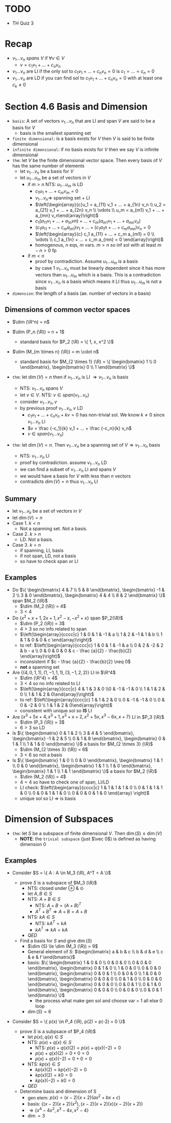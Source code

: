 # TODO
- TH Quiz 3

# Recap
- $v_1 ... v_n$ *spans* $V$ if $\forall v \in V$
    - $v = c_1 v_1 + ... + c_n v_n$
- $v_1 ... v_n$ are LI if the only sol to $c_1 v_1 + ... + c_n v_n = 0$ is $c_1 = ... = c_n = 0$
- $v_1 ... v_n$ are LD if you can find sol to $c_1 v_1 + ... + c_n v_n = 0$ with at least one $c_k \neq 0$

# Section 4.6 Basis and Dimension
- `basis`: A set of vectors $v_1 ... v_n$ that are LI and span $V$ are said to be a basis for $V$
    - basis is the smallest spanning set
- `finite dimensional`: is a basis exists for $V$ then $V$ is said to be finite dimensional
- `infinite dimensional`: if no basis exists for $V$ then we say $V$ is infinite dimensional
- `thm`: let $V$ be the finite dimensional vector space. Then every basis of $V$ has the same number of elements
    - let $v_1 ... v_n$ be a basis for $V$
    - let $u_1 ... u_m$ be a set of vectors in $V$
        - if $m > n$ NTS: $u_1 ... u_m$ is LD
            - $c_1 u_1 + ... + c_m v_m = 0$
            - $v_1 ... v_n \Rightarrow$ spanning set + LI
            - $\left(\begin{array}{c}u_1 = a_{11} v_1 + ... + a_{1n} v_n \\ u_2 = a_{21} v_1 + ... + a_{2n} v_n \\ \vdots \\ u_m = a_{m1} v_1 + ... + a_{mn} v_n\end{array}\right)$
            - $c_1 (a_{11} v_1 + ... + a_{1n} vn) + ... + c_m (a_{m1} v_1 + ... + a_{mn} v_n)$
            - $(c_1 a_11 + ... + c_m a_{m1}) v_1 + ... + (c_1 a_1n + ... + c_m a_{mn}) v_n = 0$
            - $\left(\begin{array}{c} c_1 a_{11} + ... + c_m a_{m1} = 0 \\ \vdots \\ c_1 a_{1n} + ... + c_m a_{mn} = 0 \end{array}\right)$
            - homogenous, $n$ eqs, $m$ vars. $m > n$ so inf sol with at least $m - n > 0$ fp
        - if $m < n$
            - proof by contradiction. Assume $u_1 ... u_m$ is a basis
            - by case 1 $v_1 ... v_n$ must be linearly dependent since it has more vectors than $u_1 ... u_m$ which is a basis. This is a contradiction since $v_1 ... v_n$ is a basis which means it LI thus $u_1 ... u_m$ is not a basis
- `dimension`: the length of a basis (ae. number of vectors in a basis)

## Dimensions of common vector spaces
- $\dim (\R^n) = n$
- $\dim (P_n (\R)) = n + 1$
    - standard basis for $P_2 (\R) = \{ 1, x, x^2 \}$
- $\dim (M_{m \times n} (\R)) = m \cdot n$
    - standard basis for $M_{2 \times 1} (\R) = \{ \begin{bmatrix} 1 \\ 0 \end{bmatrix}, \begin{bmatrix} 0 \\ 1 \end{bmatrix} \}$

- `thm`: let $\dim (V) = n$ then if $v_1 ... v_n$ is LI $\Rightarrow v_1 ... v_n$ is basis
    - NTS: $v_1 ... v_n$ spans $V$
    - let $v \in V$. NTS: $v \in span(v_1 ... v_n)$
    - consider $v_1 ... v_n, v$
    - by previous proof $v_1 ... v_n, v$ LD
        - $c_1 v_1 + ... + c_n v_n + kv = 0$ has non-trivial sol. We know $k \neq 0$ since $v_1 ... v_n$ LI
        - $v = \frac {-c_1}{k} v_1 + ... + \frac {-c_n}{k} v_n$
        - $v \in span(v_1 ... v_n)$
- `thm`: let $\dim (V) = n$. Then $v_1 ... v_n$ be a spanning set of $V \Rightarrow v_1 ... v_n$ basis
    - NTS: $v_1 ... v_n$ LI
    - proof by contradiction. assume $v_1 ... v_n$ LD
    - we can find a subset of $v_1 ... v_n$ LI and spans $V$
    - we would have a basis for $V$ with less than $n$ vectors
    - contradicts $\dim (V) = n$ thus $v_1 ... v_n$ LI

## Summary
- let $v_1 ... v_k$ be a set of vectors in $V$
- let $\dim (V) = n$
- Case 1. $k < n$
    - Not a spanning set. Not a basis.
- Case 2. $k > n$
    - LD. Not a basis.
- Case 3. $k = n$
    - if spanning, LI, basis
    - if not span, LD, not a basis
    - so have to check span or LI

## Examples
- Do $\{ \begin{bmatrix} 4 & 7 \\ 5 & 8 \end{bmatrix}, \begin{bmatrix} -1 & 2 \\ 3 & 0 \end{bmatrix}, \begin{bmatrix} 4 & 4 \\ 8 & 2 \end{bmatrix} \}$ span $M_2 (\R)$
    - $\dim (M_2 (\R)) = 4$
    - $3 < 4$
- Do $\{ x^2 + x + 1, 2x + 1, x^2 -x, -x^2 + x \}$ span $P_2(\R)$
    - $\dim (P_2 (\R)) = 3$
    - $4 > 3$ so no info related to span
    - $\left(\begin{array}{cccc|c} 1 & 0 & 1 & -1 & a \\ 1 & 2 & -1 & 1 & b \\ 1 & 1 & 0 & 0 & c \end{array}\right)$
    - to ref: $\left(\begin{array}{cccc|c} 1 & 0 & 1 & -1 & a \\ 0 & 2 & -2 & 2 & b - a \\ 0 & 0 & 0 & 0 & c - \frac {a}{2} - \frac{b}{2} \end{array}\right)$
    - inconsistent if $c - \frac {a}{2} - \frac{b}{2} \neq 0$
    - **not** a spanning set
- Are $\{ (4, 0, 1, 1), (1, -1, 1, 1), (3, -1, 2, 2) \}$ LI in $\R^4$
    - $\dim (\R^4) = 4$
    - $3 < 4$ so no info related to LI
    - $\left(\begin{array}{ccc|c} 4 & 1 & 3 & 0 \\0 & -1 & -1 & 0 \\ 1 & 1 & 2 & 0 \\ 1 & 1 & 2 & 0\end{array}\right)$
    - to ref: $\left(\begin{array}{ccc|c} 1 & 1 & 2 & 0 \\ 0 & -1 & -1 & 0 \\ 0 & 0 & -2 & 0 \\ 1 & 1 & 2 & 0\end{array}\right)$
    - consistent with unique sol so **IS** LI
- Are $\{ x^3 + 5x + 4, x^3 + 1, x^3 + x + 2, x^2 + 5x, x^3 - 6x, x + 7 \}$ LI in $P_3 (\R)$
    - $\dim (P_3 (\R)) = 3$
    - $6 > 3$ so LD
- Is $\{ \begin{bmatrix} 0 & 1 & 2 \\ 3 & 4 & 5 \end{bmatrix}, \begin{bmatrix} -1 & 2 & 5 \\ 0 & 1 & 8 \end{bmatrix}, \begin{bmatrix} 0 & 1 & 1 \\ 1 & 1 & 0 \end{bmatrix} \}$ a basis for $M_{2 \times 3} (\R)$
    - $\dim (M_{2 \times 3} (\R)) = 6$
    - $3 < 6$ so not a basis
- Is $\{ \begin{bmatrix} 1 & 0 \\ 0 & 0 \end{bmatrix}, \begin{bmatrix} 1 & 1 \\ 0 & 0 \end{bmatrix}, \begin{bmatrix} 1 & 1 \\ 1 & 0 \end{bmatrix}, \begin{bmatrix} 1 & 1 \\ 1 & 1 \end{bmatrix} \}$ a basis for $M_2 (\R)$
    - $\dim (M_2 (\R)) = 4$
    - $4 = 4$ so have to check one of span, LI/LD
    - LI check: $\left(\begin{array}{cccc|c} 1 & 1 & 1 & 1 & 0 \\ 0 & 1 & 1 & 1 & 0 \\ 0 & 0 & 1 & 1 & 0 \\ 0 & 0 & 0 & 1 & 0 \end{array} \right)$
    - unique sol so LI $\Rightarrow$ is basis

# Dimension of Subspaces
- `thm`: let $S$ be a subspace of finite dimensional $V$. Then $\dim (S) \le \dim (V)$
    - **NOTE**:  the `trivial subspace` (just $\vec 0$) is defined as having dimension 0

## Examples
- Consider $S = \{ A : A \in M_3 (\R), A^T = A \}$
    - prove $S$ is a subspace of $M_3 (\R)$
        - NTS: closed under $\oplus$ & $\odot$
        - let $A, B \in S$
        - NTS: $A + B \in S$
            - NTS: $A + B = (A + B)^T$
            - $A^T + B^T \Rightarrow A + B = A + B$
        - NTS: $kA \in S$
            - NTS:  $k A^T = kA$
            - $k A^T \Rightarrow kA = kA$
        - $QED$
    - Find a basis for $S$ and give $\dim (S)$
        - $\dim (S) \le \dim (M_3 (\R)) = 9$
        - General element of $S$: $\begin{bmatrix} a & b & c \\ b & d & e \\ c & e & f \end{bmatrix}$
        - basis: $\{ \begin{bmatrix} 1 & 0 & 0 \\ 0 & 0 & 0 \\ 0 & 0 & 0 \end{bmatrix}, \begin{bmatrix} 0 & 1 & 0 \\ 1 & 0 & 0 \\ 0 & 0 & 0 \end{bmatrix}, \begin{bmatrix} 0 & 0 & 1 \\ 0 & 0 & 0 \\ 1 & 0 & 0 \end{bmatrix}, \begin{bmatrix} 0 & 0 & 0 \\ 0 & 1 & 0 \\ 0 & 0 & 0 \end{bmatrix}, \begin{bmatrix} 0 & 0 & 0 \\ 0 & 0 & 1 \\ 0 & 1 & 0 \end{bmatrix}, \begin{bmatrix} 0 & 0 & 0 \\ 0 & 0 & 0 \\ 0 & 0 & 1 \end{bmatrix} \}$
            - the process what make gen sol and choose var = 1 all else 0 loop
        - $\dim (S) = 6$

- Consider $S = \{ p(x) \in P_4 (\R), p(2) = p(-2) = 0 \}$
    - prove $S$ is a subpsace of $P_4 (\R)$
        - let $p(x), q(x) \in S$
        - NTS: $p(x) + q(x) \in S$
            - NTS: $p(x) + q(x)(2) = p(x) + q(x)(-2) = 0$
            - $p(x) + q(x)(2) = 0 + 0 = 0$
            - $p(x) + q(x)(-2) = 0 + 0 = 0$
        - NTS: $k p(x) \in S$
            - $k p(x)(2) = k p(x)(-2) = 0$
            - $k p(x)(2) = k 0 = 0$
            - $k p(x)(-2) = k 0 = 0$
        - $QED$
    - Determine basis and dimension of S
        - gen elem: $p(x) = (x - 2) (x + 2) (ax^2 + bx + c)$
        - basis: $\{ (x - 2) (x + 2) (x^2), (x - 2) (x + 2) (x) (x - 2) (x + 2) \}$
        - $\Rightarrow \{ x^4 - 4x^2, x^3 - 4x, x^2 -4 \}$
        - $\dim = 3$